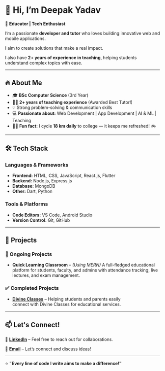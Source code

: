 # 👋 Hi, I’m Deepak Yadav

🚀 **Educator | Tech Enthusiast**  

I’m a passionate **developer and tutor** who loves building innovative web and mobile applications. 

I aim to create solutions that make a real impact.  

I also have **2+ years of experience in teaching**, helping students understand complex topics with ease.  

---  

## 🔥 About Me  

- 🎓 **BSc Computer Science** (3rd Year)  
- 👨‍🏫 **2+ years of teaching experience** (Awarded Best Tutor!)  
- 💡 Strong problem-solving & communication skills  
- 💻 **Passionate about:** Web Development | App Development | AI & ML | Teaching  
- 🚴‍♂️ **Fun fact:** I cycle **18 km daily** to college — it keeps me refreshed! 🚲  

---

## 🛠️ Tech Stack  

### **Languages & Frameworks**  
- **Frontend:** HTML, CSS, JavaScript, React.js, Flutter  
- **Backend:** Node.js, Express.js  
- **Database:** MongoDB  
- **Other:** Dart, Python  

### **Tools & Platforms**  
- **Code Editors:** VS Code, Android Studio  
- **Version Control:** Git, GitHub  

---

## 🚀 Projects  

### 🎯 **Ongoing Projects**  
- **Quick Learning Classroom** – *(Using MERN)* A full-fledged educational platform for students, faculty, and admins with attendance tracking, live lectures, and exam management.  

### ✅ **Completed Projects**  
- **[Divine Classes](https://divineclasses.org/)** – Helping students and parents easily  
  connect with Divine Classes for educational services.  

---

## 📫 Let's Connect!  

🔗 **[LinkedIn](https://www.linkedin.com/in/thecodebydeepak)** – Feel free to reach out for collaborations.  

📧 **[Email](mailto:thecodebydeepak@gmail.com)** – Let’s connect and discuss ideas!  

---

⭐ **"Every line of code I write aims to make a difference!"**  
